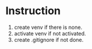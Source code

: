 # Instruction
1. create venv if there is none.
2. activate venv if not activated.
3. create .gitignore if not done.